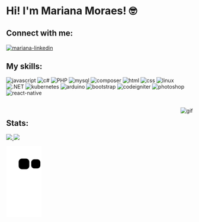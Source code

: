 
# Hi! I'm Mariana Moraes! 🤓

## Connect with me:
<a href="http://linkedin.com/in/mariana-de-melo-moraes-1921a71a2" target="_blank">
<img align="center" alt="mariana-linkedin" height="40" width="50" src="https://cdn.jsdelivr.net/gh/devicons/devicon/icons/linkedin/linkedin-original.svg">
</a>

## My skills:
<img alt="javascript" height="60" width="70" style="max-width:100%;" src="https://cdn.jsdelivr.net/gh/devicons/devicon/icons/javascript/javascript-plain.svg"></img>
<img alt="c#" height="60" width="70" style="max-width:100%;" src="https://cdn.jsdelivr.net/gh/devicons/devicon/icons/csharp/csharp-original.svg"></img>
<img alt="PHP" height="60" width="70" style="max-width:100%;" src="https://cdn.jsdelivr.net/gh/devicons/devicon/icons/php/php-original.svg"></img>
<img alt="mysql" height="60" width="70" style="max-width:100%;" src="https://cdn.jsdelivr.net/gh/devicons/devicon/icons/mysql/mysql-original-wordmark.svg"></img>
<img alt="composer" height="60" width="70" style="max-width:100%;" src="https://cdn.jsdelivr.net/gh/devicons/devicon/icons/composer/composer-original.svg"></img>
<img alt="html" height="60" width="70" style="max-width:100%;" src="https://cdn.jsdelivr.net/gh/devicons/devicon/icons/html5/html5-original-wordmark.svg"></img>
<img alt="css" height="60" width="70" style="max-width:100%;" src="https://cdn.jsdelivr.net/gh/devicons/devicon/icons/css3/css3-original-wordmark.svg"></img>
<img alt="linux" height="60" width="70" style="max-width:100%;" src="https://cdn.jsdelivr.net/gh/devicons/devicon/icons/linux/linux-original.svg"></img>
<img alt=".NET" height="60" width="70" style="max-width:100%;" src="https://cdn.jsdelivr.net/gh/devicons/devicon/icons/dotnetcore/dotnetcore-original.svg"></img>
<img alt="kubernetes" height="60" width="70" style="max-width:100%;" src="https://cdn.jsdelivr.net/gh/devicons/devicon/icons/kubernetes/kubernetes-plain.svg"></img>
<img alt="arduino" height="60" width="70" style="max-width:100%;" src="https://cdn.jsdelivr.net/gh/devicons/devicon/icons/laravel/laravel-plain-wordmark.svg"></img>
<img alt="bootstrap" height="60" width="70" style="max-width:100%;" src="https://cdn.jsdelivr.net/gh/devicons/devicon/icons/bootstrap/bootstrap-plain-wordmark.svg"></img>
<img alt="codeigniter" height="60" width="70" style="max-width:100%;" src="https://cdn.jsdelivr.net/gh/devicons/devicon/icons/codeigniter/codeigniter-plain-wordmark.svg"></img>
<img alt="photoshop" height="60" width="70" style="max-width:100%;" src="https://cdn.jsdelivr.net/gh/devicons/devicon/icons/photoshop/photoshop-line.svg"></img>
<img alt="react-native" height="60" width="70" style="max-width:100%;" src="https://cdn.jsdelivr.net/gh/devicons/devicon/icons/react/react-original-wordmark.svg"></img>

<div style="display: inline_block"><br>
  <img align="right" alt="gif" 
<img align="right" alt="GIF" src="https://i.imgur.com/MUcVSW4.gif"
</div>

## Stats:
<div>
  <a href="https://github.com/rafaballerini">
  <img height="180em" src="https://github-readme-stats.vercel.app/api?username=MarianaMMoraes&show_icons=true&theme=dracula&include_all_commits=true&count_private=true"/>
  <img height="180em" src="https://github-readme-stats.vercel.app/api/top-langs/?username=MarianaMMoraes&layout=compact&langs_count=7&theme=dracula"/>
</div>

 ![Snake animation](https://github.com/rafaballerini/rafaballerini/blob/output/github-contribution-grid-snake.svg)
 
 

